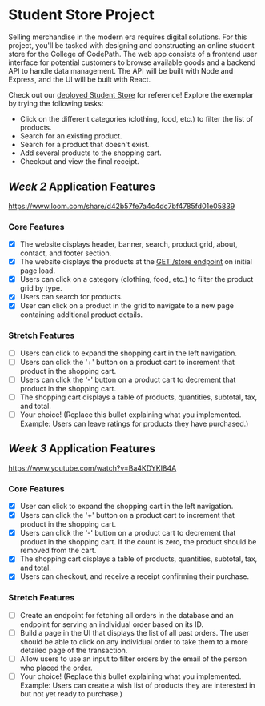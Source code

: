 # Student Store Project

Selling merchandise in the modern era requires digital solutions. For this project, you'll be tasked with designing and constructing an online student store for the College of CodePath. The web app consists of a frontend user interface for potential customers to browse available goods and a backend API to handle data management. The API will be built with Node and Express, and the UI will be built with React.

Check out our [deployed Student Store](https://codepath-student-store-demo.surge.sh/) for reference! Explore the exemplar by trying the following tasks:

- Click on the different categories (clothing, food, etc.) to filter the list of products.
- Search for an existing product.
- Search for a product that doesn't exist.
- Add several products to the shopping cart.
- Checkout and view the final receipt.

## *Week 2* Application Features

https://www.loom.com/share/d42b57fe7a4c4dc7bf4785fd01e05839

### Core Features

- [X] The website displays header, banner, search, product grid, about, contact, and footer section.
- [X] The website displays the products at the [GET /store endpoint](https://codepath-store-api.herokuapp.com/store) on initial page load.
- [X] Users can click on a category (clothing, food, etc.) to filter the product grid by type.
- [X] Users can search for products.
- [X] User can click on a product in the grid to navigate to a new page containing additional product details.

### Stretch Features

- [ ] Users can click to expand the shopping cart in the left navigation.
- [ ] Users can click the '+' button on a product cart to increment that product in the shopping cart.
- [ ] Users can click the '-' button on a product cart to decrement that product in the shopping cart.
- [ ] The shopping cart displays a table of products, quantities, subtotal, tax, and total.
- [ ] Your choice! (Replace this bullet explaining what you implemented. Example: Users can leave ratings for products they have purchased.)

## *Week 3* Application Features

https://www.youtube.com/watch?v=Ba4KDYKI84A

### Core Features

- [X] User can click to expand the shopping cart in the left navigation.
- [X] Users can click the '+' button on a product cart to increment that product in the shopping cart.
- [X] Users can click the '-' button on a product cart to decrement that product in the shopping cart. If the count is zero, the product should be removed from the cart.
- [X] The shopping cart displays a table of products, quantities, subtotal, tax, and total.
- [X] Users can checkout, and receive a receipt confirming their purchase.

### Stretch Features

- [ ] Create an endpoint for fetching all orders in the database and an endpoint for serving an individual order based on its ID.
- [ ] Build a page in the UI that displays the list of all past orders. The user should be able to click on any individual order to take them to a more detailed page of the transaction.
- [ ] Allow users to use an input to filter orders by the email of the person who placed the order.
- [ ] Your choice! (Replace this bullet explaining what you implemented. Example: Users can create a wish list of products they are interested in but not yet ready to purchase.)
